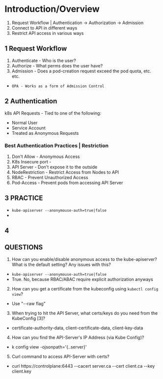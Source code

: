 # Introduction/Overview

1) Request Workflow | Authentication -> Authorization -> Admission
2) Connect to API in different ways
3) Restrict API access in various ways

## 1 Request Workflow
1) Authenticate - Who is the user?
2) Authorize - What perms does the user have?
3) Admission - Does a pod-creation request exceed the pod quota, etc. etc.
- `OPA - Works as a form of Admission Control`

## 2 Authentication
k8s API Requests - Tied to one of the following:
- Normal User
- Service Account
- Treated as Anonymous Requests

### Best Authentication Practices | Restriction
1) Don't Allow - Anonymous Access
2) K8s Insecure port -
3) API Server - Don't expose it to the outside
4) NodeRestriction - Restrict Access from Nodes to API
5) RBAC - Prevent Unauthorized Access
6) Pod-Access - Prevent pods from accessing API Server


## 3 PRACTICE
- `kube-apiserver --anonymouse-auth=true|false`
- 

## 4  

## QUESTIONS
1) How can you enable/disable anonymous access to the kube-apiserver? What is the default setting? Any issues with this?
- `kube-apiserver --anonymouse-auth=true|false`
- True. No, because RBAC/ABAC require explicit authorization anyways

2) How can you get a certificate from the kubeconfig using `kubectl config view`?
- Use "--raw flag"

3) When trying to hit the API Server, what certs/keys do you need from the KubeConfig [3]?
- certificate-authority-data, client-certificate-data, client-key-data

4) How can you find the API-Server's IP Address (via Kube Config)? 
- k config view -ojsonpath='{..server}'

5) Curl command to access API-Server with certs?
 - curl https://controlplane:6443 --cacert server.ca --cert client.ca --key client.key
